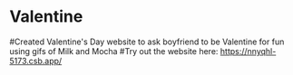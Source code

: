 # Valentine

#Created Valentine's Day website to ask boyfriend to be Valentine for fun using gifs of Milk and Mocha 
#Try out the website here: https://nnyqhl-5173.csb.app/
